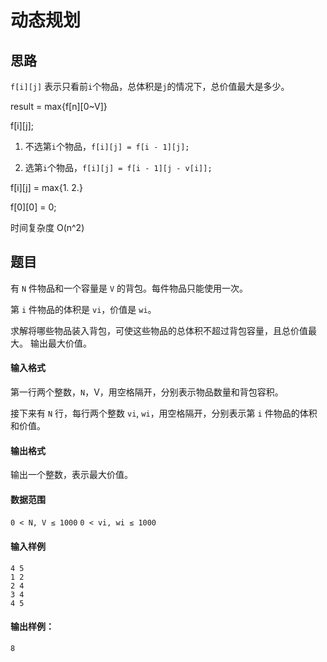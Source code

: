 # 动态规划

## 思路

`f[i][j]` 表示只看前`i`个物品，总体积是`j`的情况下，总价值最大是多少。

result = max{f[n][0~V]}

f[i][j];

1. 不选第`i`个物品，`f[i][j] = f[i - 1][j];`

2. 选第`i`个物品，`f[i][j] = f[i - 1][j - v[i]];`

f[i][j] = max{1. 2.}

f[0][0] = 0;

时间复杂度 O(n^2)

## 题目

有 `N` 件物品和一个容量是 `V` 的背包。每件物品只能使用一次。

第 `i` 件物品的体积是 `vi`，价值是 `wi`。

求解将哪些物品装入背包，可使这些物品的总体积不超过背包容量，且总价值最大。
输出最大价值。

#### 输入格式

第一行两个整数，`N`，V，用空格隔开，分别表示物品数量和背包容积。

接下来有 `N` 行，每行两个整数 `vi`, `wi`，用空格隔开，分别表示第 `i` 件物品的体积和价值。

#### 输出格式

输出一个整数，表示最大价值。

#### 数据范围

`0 < N, V ≤ 1000`
`0 < vi, wi ≤ 1000`

#### 输入样例

```
4 5
1 2
2 4
3 4
4 5
```

#### 输出样例：

```
8
```